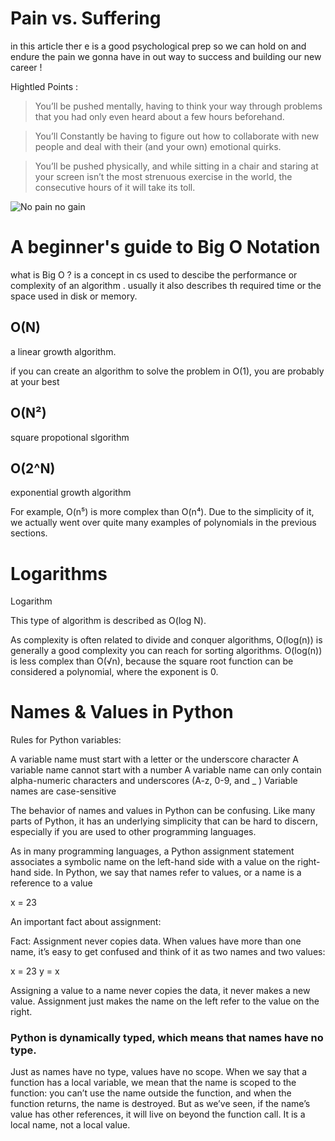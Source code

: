 # Pain vs. Suffering

in this article ther
e is a good psychological prep so we can hold on and
endure the pain we gonna have in out way to success and building our new career !


Hightled Points :

>You’ll be pushed mentally, having to think your way through problems that you had only even heard about a few hours beforehand.

>You’ll Constantly be having to figure out how to collaborate with new people and deal with their (and your own) emotional quirks.

>You’ll be pushed physically, and while sitting in a chair and staring at your screen isn’t the most strenuous exercise in the world, the consecutive hours of it will take its toll.

![No pain no gain](https://i.pinimg.com/originals/c6/0b/36/c60b36384bf60eff3cabaa09e88315b7.png)


# A beginner's guide to Big O Notation

what is Big O ?
is a concept in cs used to descibe the performance or complexity of an algorithm .
usually it also describes th required time or the space used in disk or memory.

## O(N)
a linear growth algorithm.

 if you can create an algorithm to solve the problem in O(1), you are probably at your best
## O(N²)
square propotional slgorithm

## O(2^N)

exponential growth algorithm

For example, O(n⁵) is more complex than O(n⁴). Due to the simplicity of it, we actually went over quite many examples of polynomials in the previous sections.


# Logarithms
 Logarithm

 This type of algorithm is described as O(log N).

As complexity is often related to divide and conquer algorithms, O(log(n)) is generally a good complexity you can reach for sorting algorithms. O(log(n)) is less complex than O(√n), because the square root function can be considered a polynomial, where the exponent is 0.

# Names & Values in Python

Rules for Python variables:

A variable name must start with a letter or the underscore character
A variable name cannot start with a number
A variable name can only contain alpha-numeric characters and underscores (A-z, 0-9, and _ )
Variable names are case-sensitive



The behavior of names and values in Python can be confusing. Like many parts of Python, it has an underlying simplicity that can be hard to discern, especially if you are used to other programming languages.

As in many programming languages, a Python assignment statement associates a symbolic name on the left-hand side with a value on the right-hand side. In Python, we say that names refer to values, or a name is a reference to a value

x = 23

An important fact about assignment:

Fact: Assignment never copies data. When values have more than one name, it’s easy to get confused and think of it as two names and two values:

x = 23
y = x

Assigning a value to a name never copies the data, it never makes a new value. Assignment just makes the name on the left refer to the value on the right.

### Python is dynamically typed, which means that names have no type.

Just as names have no type, values have no scope. When we say that a function has a local variable, we mean that the name is scoped to the function: you can’t use the name outside the function, and when the function returns, the name is destroyed. But as we’ve seen, if the name’s value has other references, it will live on beyond the function call. It is a local name, not a local value.

